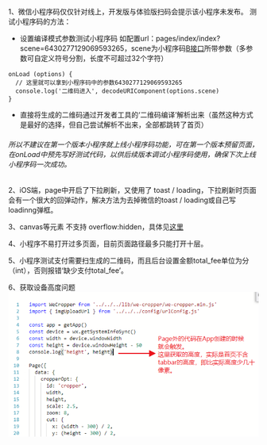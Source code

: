 1、微信小程序码仅仅针对线上，开发版与体验版扫码会提示该小程序未发布。
测试小程序码的方法：
- 设置编译模式参数测试小程序码
如配置url：pages/index/index?scene=6430277129069593265，scene为小程序码[B接口](https://developers.weixin.qq.com/miniprogram/dev/api/qrcode.html)所带参数（多参数可自定义符号分割，长度不可超过32个字符）
```
onLoad (options) {
  // 这里就可以拿到小程序码中的参数6430277129069593265
  console.log('二维码进入', decodeURIComponent(options.scene)
}    
```
- 直接将生成的二维码通过开发者工具的‘二维码编译’解析出来（虽然这种方式是最好的选择，但自己尝试解析不出来，全部都跳转了首页）

###### 所以不建议在第一个版本小程序就上线小程序码功能，可在第一个版本预留页面，在onLoad中预先写好测试代码，以供后续版本调试小程序码使用，确保下次上线小程序码一次成功。

2、iOS端，page中开启了下拉刷新，又使用了 toast / loading，下拉刷新时页面会有一个很大的回弹动作，解决方法为去掉微信的toast / loading或自己写loadinng弹框。


3、canvas等元素 不支持 overflow:hidden，具体见[这里](https://developers.weixin.qq.com/blogdetail?action=get_post_info&docid=0006c6618607c07989f6acd015b000&highline=overflow)

4、小程序不易打开过多页面，目前页面路径最多只能打开十层。

5、小程序测试支付需要扫生成的二维码，而且后台设置金额total_fee单位为分（int），否则报错‘缺少支付total_fee’。

6、获取设备高度问题  
![图片](../image/1.png)